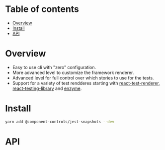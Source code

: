 # Table of contents

-   [Overview](#overview)
-   [Install](#install)
-   [API](#api)

# Overview

-   Easy to use cli with "zero" configuration.
-   More advanced level to customize the framework renderer.
-   Advanced level for full control over which stories to use for the tests.
-   Support for a variety of test rendderes starting with [react-test-renderer](https://reactjs.org/docs/test-renderer.html), [react-testing-library](docs) and [enzyme](https://enzymejs.github.io/enzyme/).

# Install

```sh
yarn add @component-controls/jest-snapshots --dev
```

# API

<react-docgen-typescript path="./src" />

<!-- START-REACT-DOCGEN-TYPESCRIPT -->

<!-- END-REACT-DOCGEN-TYPESCRIPT -->
